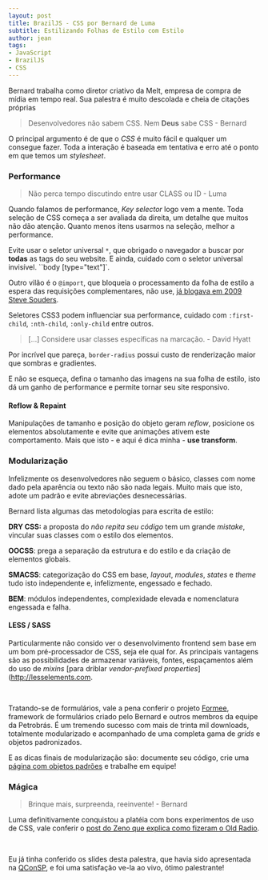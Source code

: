 ```yaml
---
layout: post
title: BrazilJS - CSS por Bernard de Luma
subtitle: Estilizando Folhas de Estilo com Estilo
author: jean
tags:
- JavaScript
- BrazilJS
- CSS
---
```


Bernard trabalha como diretor criativo da Melt, empresa de compra de mídia em tempo real. Sua palestra é muito descolada e cheia de citações próprias

> Desenvolvedores não sabem CSS. Nem **Deus** sabe CSS - Bernard

O principal argumento é de que o *CSS* é muito fácil e qualquer um consegue fazer. Toda a interação é baseada em tentativa e erro até o ponto em que temos um *stylesheet*.

### Performance

> Não perca tempo discutindo entre usar CLASS ou ID - Luma

Quando falamos de performance, *Key selector* logo vem a mente. Toda seleção de CSS começa a ser avaliada da direita, um detalhe que muitos não dão atenção. Quanto menos itens usarmos na seleção, melhor a performance.

Evite usar o seletor universal `*`, que obrigado o navegador a buscar por **todas** as tags do seu website. E ainda, cuidado com o seletor universal invisível. ``body [type="text"]`.

Outro vilão é o `@import`, que bloqueia o processamento da folha de estilo a espera das requisições complementares, não use, [já blogava em 2009 Steve Souders](http://www.stevesouders.com/blog/2009/04/09/dont-use-import).

Seletores CSS3 podem influenciar sua performance, cuidado com `:first-child`, `:nth-child`, `:only-child` entre outros. 

> [...] Considere usar classes específicas na marcação. - David Hyatt

Por incrível que pareça, `border-radius` possui custo de renderização maior que sombras e gradientes.

E não se esqueça, defina o tamanho das imagens na sua folha de estilo, isto dá um ganho de performance e permite tornar seu site responsivo.

#### Reflow & Repaint

Manipulações de tamanho e posição do objeto geram *reflow*, posicione os elementos absolutamente e evite que animações ativem este comportamento. Mais que isto - e aqui é dica minha - **use transform**.

### Modularização

Infelizmente os desenvolvedores não seguem o básico, classes com nome dado pela aparência ou texto não são nada legais. Muito mais que isto, adote um padrão e evite abreviações desnecessárias.

Bernard lista algumas das metodologias para escrita de estilo:

**DRY CSS:** a proposta do *não repita seu código* tem um grande *mistake*, vincular suas classes com o estilo dos elementos.

**OOCSS**: prega a separação da estrutura e do estilo e da criação de elementos globais.

**SMACSS**: categorização do CSS em base, *layout*, *modules*, *states* e *theme* tudo isto independente e, infelizmente, engessado e fechado.

**BEM**: módulos independentes, complexidade elevada e nomenclatura engessada e falha.

#### LESS / SASS

Particularmente não consido ver o desenvolvimento frontend sem base em um bom pré-processador de CSS, seja ele qual for. As principais vantagens são as possibilidades de armazenar variáveis, fontes, espaçamentos além do uso de *mixins* [para driblar *vendor-prefixed properties*](http://lesselements.com.

<br>

Tratando-se de formulários, vale a pena conferir o projeto [Formee](http://formee.org/), framework de formulários criado pelo Bernard e outros membros da equipe da Petrobrás. É um tremendo sucesso com mais de trinta mil downloads, totalmente modularizado e acompanhado de uma completa gama de *grids* e objetos padronizados.

E as dicas finais de modularização são: documente seu código, crie uma [página com objetos padrões](http://twitter.github.com/bootstrap/base-css.html) e trabalhe em equipe!

### Mágica

> Brinque mais, surpreenda, reeinvente! - Bernard

Luma definitivamente conquistou a platéia com bons experimentos de uso de CSS, vale conferir o [post do Zeno que explica como fizeram o Old Radio](http://blog.zenorocha.com/post/27569632629/como-fizemos-o-oldradio). 

<br>

Eu já tinha conferido os slides desta palestra, que havia sido apresentada na [QConSP](http://qconsp.com), e foi uma satisfação ve-la ao vivo, ótimo palestrante!


